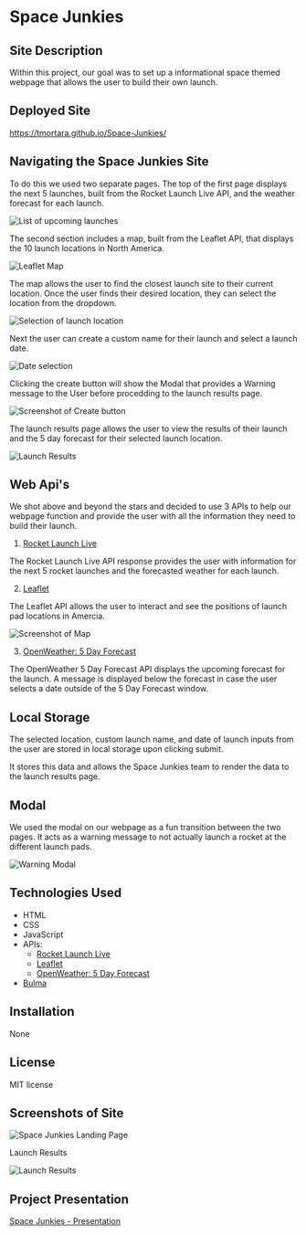 # Space Junkies
## Site Description
Within this project, our goal was to set up a informational space themed webpage that allows the user to build their own launch.

## Deployed Site
https://tmortara.github.io/Space-Junkies/

## Navigating the Space Junkies Site
To do this we used two separate pages. The top of the first page displays the next 5 launches, built from the Rocket Launch Live API, and the weather forecast for each launch. 

![List of upcoming launches](assets/images/2022-12-09-15-34-29.png)

The second section includes a map, built from the Leaflet API, that displays the 10 launch locations in North America.

![Leaflet Map](assets/images/2022-12-09-15-38-09.png)

The map allows the user to find the closest launch site to their current location.  Once the user finds their desired location, they can select the location from the dropdown.  

![Selection of launch location](assets/images/2022-12-09-15-40-13.png)

Next the user can create a custom name for their launch and select a launch date. 

![Date selection](assets/images/2022-12-09-15-40-40.png)

Clicking the create button will show the Modal that provides a Warning message to the User before procedding to the launch results page.

![Screenshot of Create button](assets/images/2022-12-09-16-00-29.png)

The launch results page allows the user to view the results of their launch and the 5 day forecast for their selected launch location.

![Launch Results](assets/images/Screen%20Shot%202022-12-11%20at%208.12.09%20PM.png)

## Web Api's
We shot above and beyond the stars and decided to use 3 APIs to help our webpage function and provide the user with all the information they need to build their launch.

1. [Rocket Launch Live](https://www.rocketlaunch.live/api#Launches)

The Rocket Launch Live API response provides the user with information for the next 5 rocket launches and the forecasted weather for each launch.

2. [Leaflet](https://leafletjs.com/index.html)

The Leaflet API allows the user to interact and see the positions of launch pad locations in Amercia. 

![Screenshot of Map](assets/images/2022-12-09-15-49-15.png)

3. [OpenWeather: 5 Day Forecast](https://openweathermap.org/forecast5)

The OpenWeather 5 Day Forecast API displays the upcoming forecast for the launch.  A message is displayed below the forecast in case the user selects a date outside of the 5 Day Forecast window.

## Local Storage
The selected location, custom launch name, and date of launch inputs from the user are stored in local storage upon clicking submit.  

It stores this data and allows the Space Junkies team to render the data to the launch results page.

## Modal
We used the modal on our webpage as a fun transition between the two pages. It acts as a warning message to not actually launch a rocket at the different launch pads.

![Warning Modal](assets/images/2022-12-11-15-32-15.png)

## Technologies Used
- HTML
- CSS
- JavaScript
- APIs:
    - [Rocket Launch Live](https://www.rocketlaunch.live/api#Launches)
    - [Leaflet](https://leafletjs.com/index.html)
    - [OpenWeather: 5 Day Forecast](https://openweathermap.org/forecast5)
- [Bulma](https://bulma.io/)

## Installation
None

## License
MIT license

## Screenshots of Site

![Space Junkies Landing Page](assets/images/SpaceJunkiesMain.png)

Launch Results

![Launch Results](assets/images/launchresults.png)

## Project Presentation
[Space Junkies - Presentation](https://github.com/TMortara/Space-Junkies/files/10213772/Space.Junkies.-.Project.1.1.pdf)

